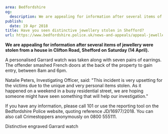 ```yaml
area: Bedfordshire
og:
  description: We are appealing for information after several items of jewellery were stolen from a house in Clifton Road, Shefford on Saturday (14 April).
publish:
  date: 19 Apr 2018
title: Have you seen distinctive jewellery stolen in Shefford?
url: https://www.bedfordshire.police.uk/news-and-appeals/appeal-jewellery-shefford-apr2018
```

**We are appealing for information after several items of jewellery were stolen from a house in Clifton Road, Shefford on Saturday (14 April).**

A personalised Garrard watch was taken along with seven pairs of earrings. The offender smashed French doors at the back of the property to gain entry, between 8am and 6pm.

Natalie Peters, Investigating Officer, said: "This incident is very upsetting for the victims due to the unique and very personal items stolen. As it happened on a weekend in a busy residential street, we are hoping someone might have seen something that will help our investigation."

If you have any information, please call 101 or use the reporting tool on the Bedfordshire Police website, quoting reference JD/16977/2018. You can also call Crimestoppers anonymously on 0800 555111.

Distinctive engraved Garrard watch
